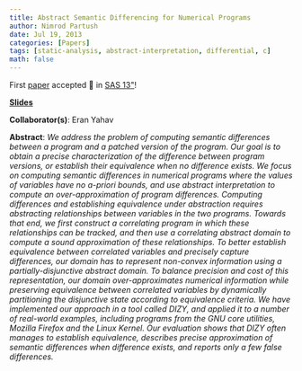 ```yaml
---
title: Abstract Semantic Differencing for Numerical Programs
author: Nimrod Partush
date: Jul 19, 2013
categories: [Papers]
tags: [static-analysis, abstract-interpretation, differential, c]
math: false
---
```


First [paper](/assets/publications/dizy.pdf) accepted 🥳 in [SAS 13"](https://www.microsoft.com/en-us/research/publication/proceedings-of-the-20th-static-analysis-symposium/)!

**[Slides](/assets/presentations/dizy-sas13.pdf)**

**Collaborator(s)**: Eran Yahav

**Abstract**: _We address the problem of computing semantic differences between
          a program and a patched version of the program. Our goal is to obtain a precise
          characterization of the difference between program versions, or establish their
          equivalence when no difference exists.
          We focus on computing semantic differences in numerical programs where the
          values of variables have no a-priori bounds, and use abstract interpretation to
          compute an over-approximation of program differences. Computing differences
          and establishing equivalence under abstraction requires abstracting relationships
          between variables in the two programs. Towards that end, we first construct a
          correlating program in which these relationships can be tracked, and then use
          a correlating abstract domain to compute a sound approximation of these relationships.
          To better establish equivalence between correlated variables and precisely
          capture differences, our domain has to represent non-convex information
          using a partially-disjunctive abstract domain. To balance precision and cost of
          this representation, our domain over-approximates numerical information while
          preserving equivalence between correlated variables by dynamically partitioning
          the disjunctive state according to equivalence criteria.
          We have implemented our approach in a tool called DIZY, and applied it to a
          number of real-world examples, including programs from the GNU core utilities,
          Mozilla Firefox and the Linux Kernel. Our evaluation shows that DIZY often
          manages to establish equivalence, describes precise approximation of semantic
          differences when difference exists, and reports only a few false differences._
